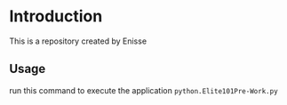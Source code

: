 # Introduction
This is a repository created by Enisse

## Usage
run this command to execute the application
`python.Elite101Pre-Work.py`
